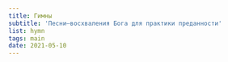 ```yaml
---
title: Гимны
subtitle: 'Песни—восхваления Бога для практики преданности'
list: hymn
tags: main
date: 2021-05-10
---
```



